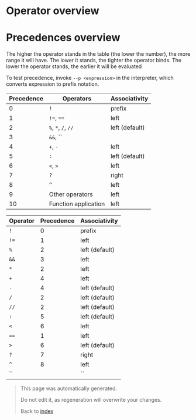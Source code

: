 # Operator overview

# Precedences overview

The higher the operator stands in the table (the lower the number), the more range it will have. The lower it stands, the tighter the operator binds. The lower the operator stands, the earlier it will be evaluated

To test precedence, invoke ````--p <expression>```` in the interpreter, which converts expression to prefix notation.

Precedence | Operators | Associativity
---------- | --------- | -------------
0 | ``!`` | prefix
1 | ``!=``, ``==`` | left
2 | ``%``, ``*``, ``/``, ``//`` | left (default)
3 | ``&&``, ``||`` | left
4 | ``+``, ``-`` | left
5 | ``:`` | left (default)
6 | ``<``, ``>`` | left
7 | ``?`` | right
8 | ``^`` | left
9 | Other operators | left
10 | Function application | left



Operator | Precedence | Associativity
-------- | ---------- | -------------
``!`` | 0 | prefix
``!=`` | 1 | left
``%`` | 2 | left (default)
``&&`` | 3 | left
``*`` | 2 | left
``+`` | 4 | left
``-`` | 4 | left (default)
``/`` | 2 | left (default)
``//`` | 2 | left (default)
``:`` | 5 | left (default)
``<`` | 6 | left
``==`` | 1 | left
``>`` | 6 | left (default)
``?`` | 7 | right
``^`` | 8 | left
``||`` | 3 | left





> This page was automatically generated.
> 
> 
> Do not edit it, as regeneration will overwrite your changes.
> 
> 
> Back to [index](Index.md)